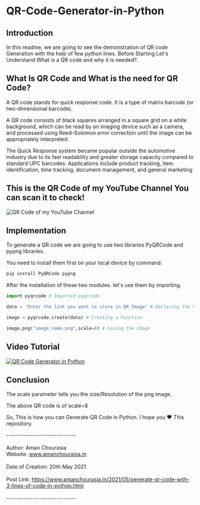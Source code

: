 # QR-Code-Generator-in-Python
## Introduction
In this readme, we are going to see the demonstration of QR code Generation with the help of few python lines. Before Starting Let's Understand What is a QR code and why it is needed?.

## What Is QR Code and What is the need for QR Code?
A QR code stands for quick response code. It is a type of matrix barcode (or two-dimensional barcode). 

A QR code consists of black squares arranged in a square grid on a white background, which can be read by an imaging device such as a camera, and processed using Reed–Solomon error correction until the image can be appropriately interpreted.

The Quick Response system became popular outside the automotive industry due to its fast readability and greater storage capacity compared to standard UPC barcodes. Applications include product tracking, item identification, time tracking, document management, and general marketing

## This is the QR Code of my YouTube Channel You can scan it to check!

![QR Code of my YouTube Channel](https://user-images.githubusercontent.com/76176138/126047396-a3bef30a-c98f-410e-b1b8-d5cfd2e9353b.png)

## Implementation
To generate a QR code we are going to use two libraries PyQRCode and pypng libraries.

You need to install them first on your local device by command:

```python
pip install PyQRCode pypng
```

After the installation of these two modules. let's use them by importing.

```python
import pyqrcode # Imported pyqrcode

data = "Enter the link you want to store in QR Image" # Declaring the Variables

image = pyqrcode.create(data) # Creating a Function

image.png("image_name.png",scale=8) # Saving the Image
```
## Video Tutorial

[![QR Code Generator in Python](https://img.youtube.com/vi/Q6Qi4cN6POg/0.jpg)](https://www.youtube.com/watch?v=Q6Qi4cN6POg)

## Conclusion

The scale parameter tells you the size/Resolution of the png image.

The above QR code is of scale=8

So, This is how you can Generate QR Code in Python. I hope you ❤️ This repository.

-----------------------------<br />
<br />
Author: Aman Chourasia<br />
Website: www.amanchourasia.in<br />
<br />
Date of Creation: 20th May 2021<br />
<br />
Post Link: https://www.amanchourasia.in/2021/05/generate-qr-code-with-3-lines-of-code-in-python.html<br />
<br />
-----------------------------<br />
